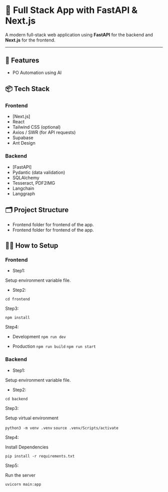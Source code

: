 # 🚀 Full Stack App with FastAPI & Next.js

A modern full-stack web application using **FastAPI** for the backend and **Next.js** for the frontend.

---

## 📃 Features
- PO Automation using AI


## 📦 Tech Stack

### Frontend
- [Next.js]
- React
- Tailwind CSS (optional)
- Axios / SWR (for API requests)
- Supabase
- Ant Design

### Backend
- [FastAPI]
- Pydantic (data validation)
- SQLAlchemy
- Tesseract, PDF2IMG
- Langchain
- Langgraph

## 🗂️ Project Structure

* Frontend folder for frontend of the app.
* Frontend folder for frontend of the app.


## 🧑‍💻 How to Setup

### Frontend
- Step1: 

Setup environment variable file.

- Step2:

`cd frontend`

Step3:

`npm install`

Step4:

* Development
    `npm run dev`

* Production
    `npm run build`
    `npm run start`


### Backend
- Step1: 

Setup environment variable file.


- Step2:

`cd backend`


Step3:

Setup virtual environment

`python3 -m venv .venv`
`source .venv/Scripts/activate`


Step4:

Install Dependencies

`pip install -r requirements.txt`


Step5:

Run the server

`uvicorn main:app`


